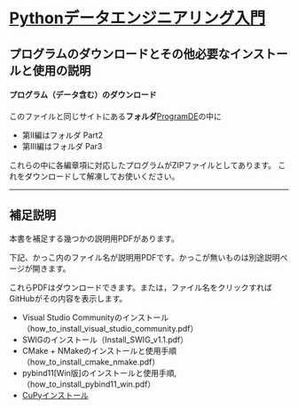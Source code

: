 # [Pythonデータエンジニアリング入門](https://www.ohmsha.co.jp/book/9784274225345/)
## プログラムのダウンロードとその他必要なインストールと使用の説明

#### プログラム（データ含む）のダウンロード
このファイルと同じサイトにある**フォルダ**[ProgramDE](./ProgramDE)の中に
- 第II編はフォルダ Part2
- 第III編はフォルダ Par3

これらの中に各編章項に対応したプログラムがZIPファイルとしてあります。
これをダウンロードして解凍してお使いください。

-----------------------------------------------------------------------------
## 補足説明


本書を補足する幾つかの説明用PDFがあります。

下記、かっこ内のファイル名が説明用PDFです。かっこが無いものは別途説明ページが開きます。

これらPDFはダウンロードできます。または，ファイル名をクリックすればGitHubがその内容を表示します。
- Visual Studio Communityのインストール（how_to_install_visual_studio_community.pdf）
- SWIGのインストール（Install_SWIG_v1.1.pdf）
- CMake + NMakeのインストールと使用手順（how_to_install_cmake_nmake.pdf）
- pybind11[Win版]のインストールと使用手順,（how_to_install_pybind11_win.pdf）
- [CuPyインストール](InstallCuPy.md)